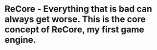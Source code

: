 # ReCore - Everything that is bad can always get worse. This is the core concept of ReCore, my first game engine.
